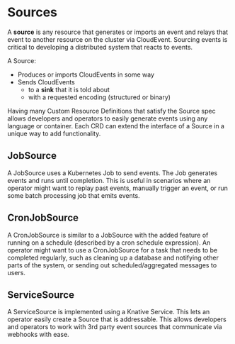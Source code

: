 # Sources

A **source** is any resource that generates or imports an event and relays that
event to another resource on the cluster via CloudEvent. Sourcing events is
critical to developing a distributed system that reacts to events.

A Source:
 - Produces or imports CloudEvents in some way
 - Sends CloudEvents
   - to a **sink** that it is told about
   - with a requested encoding (structured or binary)

Having many Custom Resource Definitions that satisfy the Source spec allows
developers and operators to easily generate events using any language or
container. Each CRD can extend the interface of a Source in a unique way to add
functionality.

## JobSource

A JobSource uses a Kubernetes Job to send events. The Job generates events and
runs until completion. This is useful in scenarios where an operator might want
to replay past events, manually trigger an event, or run some batch processing
job that emits events.

## CronJobSource

A CronJobSource is similar to a JobSource with the added feature of running on a
schedule (described by a cron schedule expression). An operator might want to
use a CronJobSource for a task that needs to be completed regularly, such as
cleaning up a database and notifying other parts of the system, or sending out
scheduled/aggregated messages to users.

## ServiceSource

A ServiceSource is implemented using a Knative Service. This lets an operator
easily create a Source that is addressable. This allows developers and operators
to work with 3rd party event sources that communicate via webhooks with ease.
